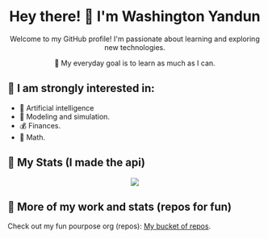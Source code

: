 <h1 align="center">Hey there! 👋 I'm Washington Yandun</h1>
<p align="center">Welcome to my GitHub profile! I'm passionate about learning and exploring new technologies.</p>
<p align="center">🌱 My everyday goal is to learn as much as I can.</p>

👀 I am strongly interested in:
---

- 🤖 Artificial intelligence
- 🎯 Modeling and simulation.
- 💰 Finances.
- 🧮 Math.

🌱 My Stats (I made the api) 
---

<p align="center">
    <a href="https://github-stats-wy.vercel.app/langs/washingtonyandun/bar">
      <img src="https://github-stats-wy.vercel.app/langs/washingtonyandun/bar"/>
    </a>
</p>

👀 More of my work and stats (repos for fun)
---

Check out my fun pourpose org (repos): [My bucket of repos](https://github.com/WMYM-Experimental).
